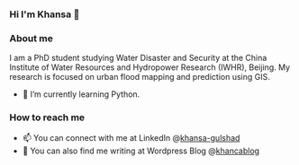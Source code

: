 ### Hi I'm Khansa 👋 
### About me
I am a PhD student studying Water Disaster and Security at the China Institute of Water Resources and Hydropower Research (IWHR), Beijing. My research is focused on urban flood mapping and prediction using GIS.
- 🌱 I’m currently learning Python. 
### How to reach me
- 📫 You can connect with me at LinkedIn @[khansa-gulshad](https://www.linkedin.com/in/khansa-gulshad/)
- 📝 You can also find me writing at Wordpress Blog @[khancablog](https://khancablog.wordpress.com)


